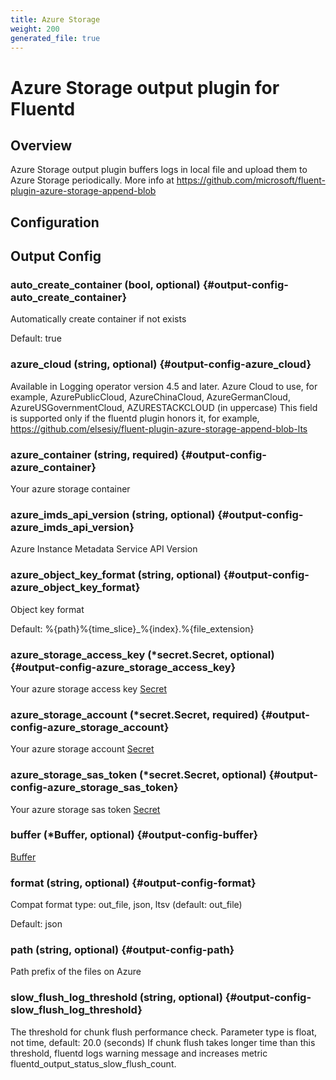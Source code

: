 ```yaml
---
title: Azure Storage
weight: 200
generated_file: true
---
```


# Azure Storage output plugin for Fluentd
## Overview
Azure Storage output plugin buffers logs in local file and upload them to Azure Storage periodically.
More info at https://github.com/microsoft/fluent-plugin-azure-storage-append-blob

## Configuration
## Output Config

### auto_create_container (bool, optional) {#output-config-auto_create_container}

Automatically create container if not exists 

Default:  true

### azure_cloud (string, optional) {#output-config-azure_cloud}

Available in Logging operator version 4.5 and later. Azure Cloud to use, for example, AzurePublicCloud, AzureChinaCloud, AzureGermanCloud, AzureUSGovernmentCloud, AZURESTACKCLOUD (in uppercase) This field is supported only if the fluentd plugin honors it, for example, https://github.com/elsesiy/fluent-plugin-azure-storage-append-blob-lts 


### azure_container (string, required) {#output-config-azure_container}

Your azure storage container 


### azure_imds_api_version (string, optional) {#output-config-azure_imds_api_version}

Azure Instance Metadata Service API Version 


### azure_object_key_format (string, optional) {#output-config-azure_object_key_format}

Object key format  

Default:  %{path}%{time_slice}_%{index}.%{file_extension}

### azure_storage_access_key (*secret.Secret, optional) {#output-config-azure_storage_access_key}

Your azure storage access key [Secret](../secret/) 


### azure_storage_account (*secret.Secret, required) {#output-config-azure_storage_account}

Your azure storage account [Secret](../secret/) 


### azure_storage_sas_token (*secret.Secret, optional) {#output-config-azure_storage_sas_token}

Your azure storage sas token [Secret](../secret/) 


### buffer (*Buffer, optional) {#output-config-buffer}

[Buffer](../buffer/) 


### format (string, optional) {#output-config-format}

Compat format type: out_file, json, ltsv (default: out_file) 

Default: json

### path (string, optional) {#output-config-path}

Path prefix of the files on Azure 


### slow_flush_log_threshold (string, optional) {#output-config-slow_flush_log_threshold}

The threshold for chunk flush performance check. Parameter type is float, not time, default: 20.0 (seconds) If chunk flush takes longer time than this threshold, fluentd logs warning message and increases metric fluentd_output_status_slow_flush_count. 



